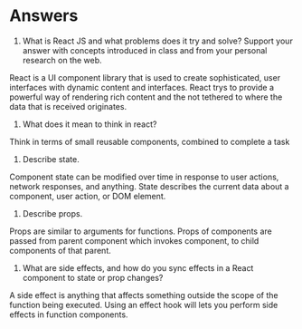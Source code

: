 # Answers

1. What is React JS and what problems does it try and solve? Support your answer with concepts introduced in class and from your personal research on the web.

React is a UI component library that is used to create sophisticated, user interfaces with dynamic content and interfaces. React trys to provide a powerful way of rendering rich content and the not tethered to where the data that is received originates. 

1. What does it mean to think in react?

Think in terms of small reusable components, combined to complete a task 

1. Describe state.

Component state can be modified over time in response to user actions, network responses, and anything. State describes the current data about a component, user action, or DOM element. 

1. Describe props.

Props are similar to arguments for functions. Props of components are passed from parent component which invokes component, to child components of that parent.

1. What are side effects, and how do you sync effects in a React component to state or prop changes?

A side effect is anything that affects something outside the scope of the function being executed.  Using an effect hook will lets you perform side effects in function components.
